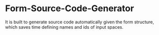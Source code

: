 # Form-Source-Code-Generator
It is built to generate source code automatically given the form structure, which saves time defining names and ids of input spaces.
